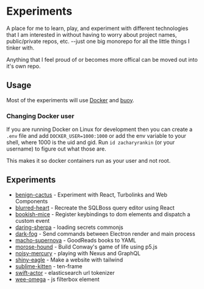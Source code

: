 # Experiments

A place for me to learn, play, and experiment with different technologies that I
am interested in without having to worry about project names, public/private
repos, etc. --just one big monorepo for all the little things I tinker with.

Anything that I feel proud of or becomes more offical can be moved out into it's
own repo.

## Usage

Most of the experiments will use [Docker](https://www.docker.com) and
[buoy](https://github.com/lightster/buoy).

### Changing Docker user

If you are running Docker on Linux for development then you can create a `.env`
file and add `DOCKER_USER=1000:1000` or add the env variable to your shell,
where 1000 is the uid and gid. Run `id zacharyrankin` (or your username) to
figure out what those are.

This makes it so docker containers run as your user and not root.

## Experiments

- [benign-cactus](./experiments/benign-cactus) - Experiment with React, Turbolinks and Web Components
- [blurred-heart](./experiments/blurred-heart) - Recreate the SQLBoss query editor using React
- [bookish-mice](./experiments/bookish-mice) - Register keybindings to dom elements and dispatch a custom event
- [daring-sherpa](./experiments/daring-sherpa) - loading secrets commonjs
- [dark-fog](./experiments/dark-fog) - Send commands between Electron render and main process
- [macho-supernova](./experiments/macho-supernova) - GoodReads books to YAML
- [morose-hound](./experiments/morose-hound) - Build Conway&apos;s game of life using p5.js
- [noisy-mercury](./experiments/noisy-mercury) - playing with Nexus and GraphQL
- [shiny-eagle](./experiments/shiny-eagle) - Make a website with tailwind
- [sublime-kitten](./experiments/sublime-kitten) - ten-frame
- [swift-actor](./experiments/swift-actor) - elasticsearch url tokenizer
- [wee-omega](./experiments/wee-omega) - js filterbox element
